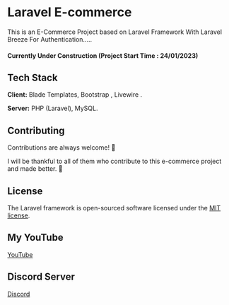 
# Laravel E-commerce

This is an E-Commerce Project based on Laravel Framework With Laravel Breeze For Authentication.....
#### Currently Under Construction (Project Start Time : 24/01/2023)


## Tech Stack

**Client:** Blade Templates, Bootstrap , Livewire .

**Server:** PHP (Laravel), MySQL.


## Contributing

Contributions are always welcome! :tada:

I will be thankful to all of them who contribute to this e-commerce project and made better. :slightly_smiling_face:

## License

The Laravel framework is open-sourced software licensed under the [MIT license](https://opensource.org/licenses/MIT).


## My YouTube

<a href="https://www.youtube.com/@CodingWithShakur/" target="_blank">YouTube</a>


## Discord Server

<a href="https://discord.gg/3HxjDZ4cqx" target="_blank">Discord</a>


